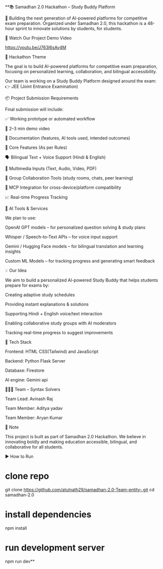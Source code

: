 **📚 Samadhan 2.0 Hackathon – Study Buddy Platform

🚀 Building the next generation of AI-powered platforms for competitive exam preparation.
Organized under Samadhan 2.0, this hackathon is a 48-hour sprint to innovate solutions by students, for students.

🎥 Watch Our Project Demo Video

https://youtu.be/J763I6sAv4M

🎯 Hackathon Theme

The goal is to build AI-powered platforms for competitive exam preparation, focusing on personalized learning, collaboration, and bilingual accessibility.

Our team is working on a Study Buddy Platform designed around the exam:
👉 JEE (Joint Entrance Examination)

📦 Project Submission Requirements

Final submission will include:

✅ Working prototype or automated workflow

🎥 2–3 min demo video

📄 Documentation (features, AI tools used, intended outcomes)

🔎 Core Features (As per Rules)

🗣 Bilingual Text + Voice Support (Hindi & English)

🎥 Multimedia Inputs (Text, Audio, Video, PDF)

🤝 Group Collaboration Tools (study rooms, chats, peer learning)

🔗 MCP Integration for cross-device/platform compatibility

📈 Real-time Progress Tracking

🤖 AI Tools & Services

We plan to use:

OpenAI GPT models – for personalized question solving & study plans

Whisper / Speech-to-Text APIs – for voice input support

Gemini / Hugging Face models – for bilingual translation and learning insights

Custom ML Models – for tracking progress and generating smart feedback

💡 Our Idea

We aim to build a personalized AI-powered Study Buddy that helps students prepare for exams by:

Creating adaptive study schedules

Providing instant explanations & solutions

Supporting Hindi + English voice/text interaction

Enabling collaborative study groups with AI moderators

Tracking real-time progress to suggest improvements

🚀 Tech Stack

Frontend: HTML CSS(Tailwind) and JavaScript

Backend: Python Flask Server

Database: Firestore

AI engine: Gemini api

👨‍👩‍👦 Team – Syntax Solvers

Team Lead: Avinash Raj

Team Member: Aditya yadav

Team Member: Aryan Kumar

📢 Note

This project is built as part of Samadhan 2.0 Hackathon.
We believe in innovating boldly and making education accessible, bilingual, and collaborative for all students.

▶ How to Run
# clone repo
git clone https://github.com/atulnath29/samadhan-2.0-Team-entity-.git
cd samadhan-2.0

# install dependencies
npm install

# run development server
npm run dev**
